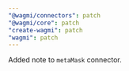 ```yaml
---
"@wagmi/connectors": patch
"@wagmi/core": patch
"create-wagmi": patch
"wagmi": patch
---
```


Added note to `metaMask` connector.
